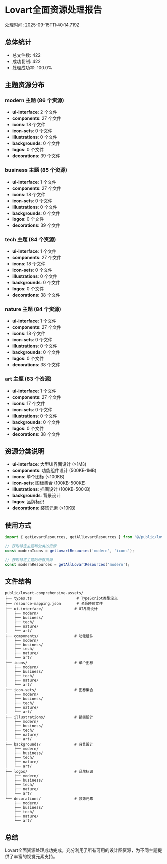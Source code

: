 # Lovart全面资源处理报告

处理时间: 2025-09-15T11:40:14.719Z

## 总体统计

- 总文件数: 422
- 成功复制: 422
- 处理成功率: 100.0%

## 主题资源分布

### modern 主题 (86 个资源)

- **ui-interface**: 2 个文件
- **components**: 27 个文件
- **icons**: 18 个文件
- **icon-sets**: 0 个文件
- **illustrations**: 0 个文件
- **backgrounds**: 0 个文件
- **logos**: 0 个文件
- **decorations**: 39 个文件

### business 主题 (85 个资源)

- **ui-interface**: 1 个文件
- **components**: 27 个文件
- **icons**: 18 个文件
- **icon-sets**: 0 个文件
- **illustrations**: 0 个文件
- **backgrounds**: 0 个文件
- **logos**: 0 个文件
- **decorations**: 39 个文件

### tech 主题 (84 个资源)

- **ui-interface**: 1 个文件
- **components**: 27 个文件
- **icons**: 18 个文件
- **icon-sets**: 0 个文件
- **illustrations**: 0 个文件
- **backgrounds**: 0 个文件
- **logos**: 0 个文件
- **decorations**: 38 个文件

### nature 主题 (84 个资源)

- **ui-interface**: 1 个文件
- **components**: 27 个文件
- **icons**: 18 个文件
- **icon-sets**: 0 个文件
- **illustrations**: 0 个文件
- **backgrounds**: 0 个文件
- **logos**: 0 个文件
- **decorations**: 38 个文件

### art 主题 (83 个资源)

- **ui-interface**: 1 个文件
- **components**: 27 个文件
- **icons**: 17 个文件
- **icon-sets**: 0 个文件
- **illustrations**: 0 个文件
- **backgrounds**: 0 个文件
- **logos**: 0 个文件
- **decorations**: 38 个文件

## 资源分类说明

- **ui-interface**: 大型UI界面设计 (>1MB)
- **components**: 功能组件设计 (500KB-1MB)
- **icons**: 单个图标 (<100KB)
- **icon-sets**: 图标集合 (100KB-500KB)
- **illustrations**: 插画设计 (100KB-500KB)
- **backgrounds**: 背景设计
- **logos**: 品牌标识
- **decorations**: 装饰元素 (<10KB)

## 使用方式

```typescript
import { getLovartResources, getAllLovartResources } from '@/public/lovart-comprehensive-assets/types';

// 获取特定主题和分类的资源
const modernIcons = getLovartResources('modern', 'icons');

// 获取特定主题的所有资源
const modernResources = getAllLovartResources('modern');
```

## 文件结构

```
public/lovart-comprehensive-assets/
├── types.ts                    # TypeScript类型定义
├── resource-mapping.json       # 资源映射文件
├── ui-interface/              # UI界面设计
│   ├── modern/
│   ├── business/
│   ├── tech/
│   ├── nature/
│   └── art/
├── components/                # 功能组件
│   ├── modern/
│   ├── business/
│   ├── tech/
│   ├── nature/
│   └── art/
├── icons/                     # 单个图标
│   ├── modern/
│   ├── business/
│   ├── tech/
│   ├── nature/
│   └── art/
├── icon-sets/                 # 图标集合
│   ├── modern/
│   ├── business/
│   ├── tech/
│   ├── nature/
│   └── art/
├── illustrations/             # 插画设计
│   ├── modern/
│   ├── business/
│   ├── tech/
│   ├── nature/
│   └── art/
├── backgrounds/               # 背景设计
│   ├── modern/
│   ├── business/
│   ├── tech/
│   ├── nature/
│   └── art/
├── logos/                     # 品牌标识
│   ├── modern/
│   ├── business/
│   ├── tech/
│   ├── nature/
│   └── art/
└── decorations/               # 装饰元素
    ├── modern/
    ├── business/
    ├── tech/
    ├── nature/
    └── art/
```

## 总结

Lovart全面资源处理成功完成，充分利用了所有可用的设计图资源，为不同主题提供了丰富的视觉元素支持。
